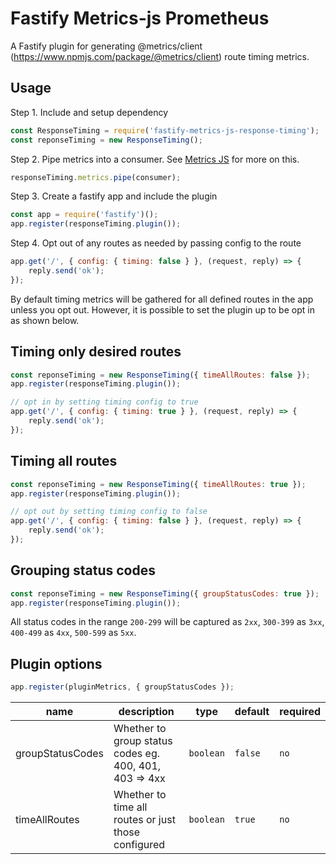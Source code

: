# Fastify Metrics-js Prometheus

A Fastify plugin for generating @metrics/client (https://www.npmjs.com/package/@metrics/client) route timing metrics.

## Usage

Step 1. Include and setup dependency

```js
const ResponseTiming = require('fastify-metrics-js-response-timing');
const reponseTiming = new ResponseTiming();
```

Step 2. Pipe metrics into a consumer. See [Metrics JS](https://www.npmjs.com/package/@metrics/client) for more on this.

```js
responseTiming.metrics.pipe(consumer);
```

Step 3. Create a fastify app and include the plugin

```js
const app = require('fastify')();
app.register(responseTiming.plugin());
```

Step 4. Opt out of any routes as needed by passing config to the route

```js
app.get('/', { config: { timing: false } }, (request, reply) => {
    reply.send('ok');
});
```

By default timing metrics will be gathered for all defined routes in the app unless you opt out. However, it is possible to set the plugin up to be opt in as shown below.

## Timing only desired routes

```js
const reponseTiming = new ResponseTiming({ timeAllRoutes: false });
app.register(responseTiming.plugin());

// opt in by setting timing config to true
app.get('/', { config: { timing: true } }, (request, reply) => {
    reply.send('ok');
});
```

## Timing all routes

```js
const reponseTiming = new ResponseTiming({ timeAllRoutes: true });
app.register(responseTiming.plugin());

// opt out by setting timing config to false
app.get('/', { config: { timing: false } }, (request, reply) => {
    reply.send('ok');
});
```

## Grouping status codes

```js
const reponseTiming = new ResponseTiming({ groupStatusCodes: true });
app.register(responseTiming.plugin());
```

All status codes in the range `200-299` will be captured as `2xx`, `300-399` as `3xx`, `400-499` as `4xx`, `500-599` as `5xx`.

## Plugin options

```js
app.register(pluginMetrics, { groupStatusCodes });
```

| name             | description                                            | type      | default | required |
| ---------------- | ------------------------------------------------------ | --------- | ------- | -------- |
| groupStatusCodes | Whether to group status codes eg. 400, 401, 403 => 4xx | `boolean` | `false` | `no`     |
| timeAllRoutes    | Whether to time all routes or just those configured    | `boolean` | `true`  | `no`     |
